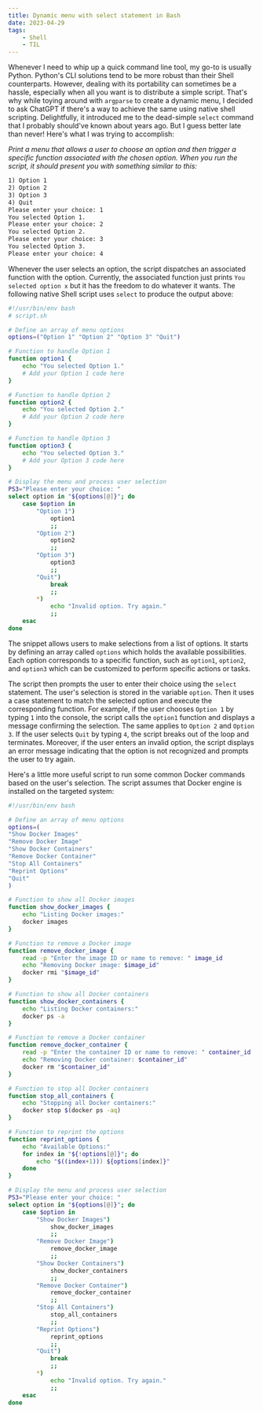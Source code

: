 ```yaml
---
title: Dynamic menu with select statement in Bash
date: 2023-04-29
tags:
    - Shell
    - TIL
---
```


Whenever I need to whip up a quick command line tool, my go-to is usually Python. Python's
CLI solutions tend to be more robust than their Shell counterparts. However, dealing with
its portability can sometimes be a hassle, especially when all you want is to distribute a
simple script. That's why while toying around with `argparse` to create a dynamic menu, I
decided to ask ChatGPT if there's a way to achieve the same using native shell scripting.
Delightfully, it introduced me to the dead-simple `select` command that I probably should've
known about years ago. But I guess better late than never! Here's what I was trying to
accomplish:

_Print a menu that allows a user to choose an option and then trigger a specific function
associated with the chosen option. When you run the script, it should present you with
something similar to this:_

```txt
1) Option 1
2) Option 2
3) Option 3
4) Quit
Please enter your choice: 1
You selected Option 1.
Please enter your choice: 2
You selected Option 2.
Please enter your choice: 3
You selected Option 3.
Please enter your choice: 4
```

Whenever the user selects an option, the script dispatches an associated function with the
option. Currently, the associated function just prints `You selected option x` but it has
the freedom to do whatever it wants. The following native Shell script uses `select` to
produce the output above:

```bash
#!/usr/bin/env bash
# script.sh

# Define an array of menu options
options=("Option 1" "Option 2" "Option 3" "Quit")

# Function to handle Option 1
function option1 {
    echo "You selected Option 1."
    # Add your Option 1 code here
}

# Function to handle Option 2
function option2 {
    echo "You selected Option 2."
    # Add your Option 2 code here
}

# Function to handle Option 3
function option3 {
    echo "You selected Option 3."
    # Add your Option 3 code here
}

# Display the menu and process user selection
PS3="Please enter your choice: "
select option in "${options[@]}"; do
    case $option in
        "Option 1")
            option1
            ;;
        "Option 2")
            option2
            ;;
        "Option 3")
            option3
            ;;
        "Quit")
            break
            ;;
        *)
            echo "Invalid option. Try again."
            ;;
    esac
done
```

The snippet allows users to make selections from a list of options. It starts by defining an
array called `options` which holds the available possibilities. Each option corresponds to a
specific function, such as `option1`, `option2`, and `option3` which can be customized to
perform specific actions or tasks.

The script then prompts the user to enter their choice using the `select` statement. The
user's selection is stored in the variable `option`. Then it uses a case statement to match
the selected option and execute the corresponding function. For example, if the user chooses
`Option 1` by typing `1` into the console, the script calls the `option1` function and
displays a message confirming the selection. The same applies to `Option 2` and `Option 3`.
If the user selects `Quit` by typing `4`, the script breaks out of the loop and terminates.
Moreover, if the user enters an invalid option, the script displays an error message
indicating that the option is not recognized and prompts the user to try again.

Here's a little more useful script to run some common Docker commands based on the user's
selection. The script assumes that Docker engine is installed on the targeted system:

```bash
#!/usr/bin/env bash

# Define an array of menu options
options=(
"Show Docker Images"
"Remove Docker Image"
"Show Docker Containers"
"Remove Docker Container"
"Stop All Containers"
"Reprint Options"
"Quit"
)

# Function to show all Docker images
function show_docker_images {
    echo "Listing Docker images:"
    docker images
}

# Function to remove a Docker image
function remove_docker_image {
    read -p "Enter the image ID or name to remove: " image_id
    echo "Removing Docker image: $image_id"
    docker rmi "$image_id"
}

# Function to show all Docker containers
function show_docker_containers {
    echo "Listing Docker containers:"
    docker ps -a
}

# Function to remove a Docker container
function remove_docker_container {
    read -p "Enter the container ID or name to remove: " container_id
    echo "Removing Docker container: $container_id"
    docker rm "$container_id"
}

# Function to stop all Docker containers
function stop_all_containers {
    echo "Stopping all Docker containers:"
    docker stop $(docker ps -aq)
}

# Function to reprint the options
function reprint_options {
    echo "Available Options:"
    for index in "${!options[@]}"; do
        echo "$((index+1))) ${options[index]}"
    done
}

# Display the menu and process user selection
PS3="Please enter your choice: "
select option in "${options[@]}"; do
    case $option in
        "Show Docker Images")
            show_docker_images
            ;;
        "Remove Docker Image")
            remove_docker_image
            ;;
        "Show Docker Containers")
            show_docker_containers
            ;;
        "Remove Docker Container")
            remove_docker_container
            ;;
        "Stop All Containers")
            stop_all_containers
            ;;
        "Reprint Options")
            reprint_options
            ;;
        "Quit")
            break
            ;;
        *)
            echo "Invalid option. Try again."
            ;;
    esac
done
```
